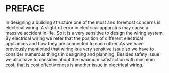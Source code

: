 # PREFACE

In designing a building structure one of the most and foremost concerns is electrical wiring. A slight of error in electrical apparatus may cause a massive accident in life. So it is a very sensitive to design the wiring system. By electrical wiring we refer that the position of different electrical appliances and how they are connected to each other. As we have previously mentioned that wiring is a very sensitive issue so we have to consider numerous things in designing and planning. Besides safety issue we also have to consider about the maximum satisfaction with minimum cost, that is cost effectiveness is another issue in electrical wiring.


